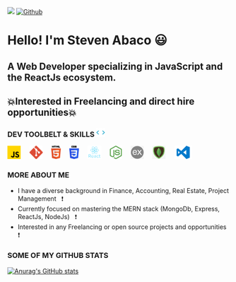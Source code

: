 
![](https://visitor-badge.laobi.icu/badge?page_id=stevenabaco.atevenabaco)&nbsp;[![Github](https://img.shields.io/github/followers/Stevenabaco?label=Follow&style=social)](https://github.com/Stevenabaco)
# Hello! I'm Steven Abaco 😃
## A Web Developer specializing in JavaScript and the ReactJs ecosystem. 
## 💥Interested in Freelancing and direct hire opportunities💥

###  DEV TOOLBELT & SKILLS <img src="skills.gif" width="20">

<a href="https://www.javascript.com/" target="_blank" rel="noopener noreferrer"> <img src="js6.svg" alt="Javascript Logo" height="30"></a>&nbsp;&nbsp;&nbsp;&nbsp;
<a href="https://git-scm.com/" target="_blank" rel="noopener noreferrer"> <img src="git-logo.png" alt="Git Logo" height="30"></a>&nbsp;&nbsp;&nbsp;&nbsp;
<a href="https://en.wikipedia.org/wiki/HTML" target="_blank" rel="noopener noreferrer"> <img src="html5.png" alt="HTML Logo" height="30"></a>&nbsp;&nbsp;&nbsp;&nbsp;
<a href="https://en.wikipedia.org/wiki/CSS" target="_blank" rel="noopener noreferrer"> <img src="css3.png" alt="CSS Logo" height="30"></a>&nbsp;&nbsp;&nbsp;&nbsp;
<a href="https://www.reactjs.org/" target="_blank" rel="noopener noreferrer"> <img src="react_logo.png" alt="ReactJs Logo" height="30"></a>&nbsp;&nbsp;&nbsp;&nbsp;
<a href="https://nodejs.org/en//" target="_blank" rel="noopener noreferrer"> <img src="node.png" alt="NodeJs Logo" height="30"></a>&nbsp;&nbsp;&nbsp;&nbsp;
<a href="https://www.expressjs.com/" target="_blank" rel="noopener noreferrer"> <img src="express-logo.jpeg" alt="Express Logo" height="30"></a>&nbsp;&nbsp;&nbsp;&nbsp;
<a href="https://www.mongodb.com/" target="_blank" rel="noopener noreferrer"> <img src="mongo-logo.png" alt="MongoDb Logo" height="30"></a>&nbsp;&nbsp;&nbsp;&nbsp;
<a href="https://code.visualstudio.com/" target="_blank" rel="noopener noreferrer"> <img src="vs-code-logo.png" alt="VsCode Logo" height="30"></a>&nbsp;&nbsp;&nbsp;&nbsp;

### MORE ABOUT ME 
- I have a diverse background in Finance, Accounting, Real Estate, Project Management &nbsp; ❗
- Currently focused on mastering the MERN stack (MongoDb, Express, ReactJs, NodeJs) &nbsp; ❗
- Interested in any Freelancing or open source projects and opportunities &nbsp; ❗

### SOME OF MY GITHUB STATS

[![Anurag's GitHub stats](https://github-readme-stats.vercel.app/api?username=stevenabaco)](https://github.com/stevenabaco/github-readme-stats)

<!-- ### LET'S CONNECT &nbsp; <img src="handshake.gif" alt="handshake" width="60">

<a href="https://www.stevenabaco.dev" target="_blank" rel="noopener noreferrer"> <img src="abaco-logo.png" alt="Steven Abaco Logo" height="30" style="margin: 10"></a>&nbsp;&nbsp;&nbsp;&nbsp; 
<a href="https://www.linkedin.com/in/stevenabaco/" target="_blank" rel="noopener noreferrer"> <img src="https://image.flaticon.com/icons/png/128/174/174857.png" alt="linkedin" height="30" style="margin: 10"></a>&nbsp;&nbsp;&nbsp;&nbsp;&nbsp;
<a href="mailto:stevenabaco@gmail.com"> <img src="https://t3.ftcdn.net/jpg/02/73/74/34/240_F_273743445_8NsO173YKt3qKssAjPPGDLj4TcUlBsNA.jpg" alt="email" height="30" style="margin: 10, display: inline-block"></a>&nbsp;&nbsp;&nbsp;&nbsp;&nbsp; -->

